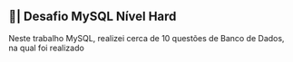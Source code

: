 ## 🎲| Desafio MySQL Nível Hard

Neste trabalho MySQL, realizei cerca de 10 questões de Banco de Dados, na qual foi realizado 


